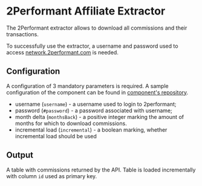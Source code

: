 # 2Performant Affiliate Extractor

The 2Performant extractor allows to download all commissions and their transactions.

To successfully use the extractor, a username and password used to access [network.2performant.com](https://network.2performant.com/) is needed.

## Configuration

A configuration of 3 mandatory parameters is required. A sample configuration of the component can be found in [component's repository](https://bitbucket.org/kds_consulting_team/kds-team.ex-2performant/src/master/component_config/sample-config/).

- username (`username`) - a username used to login to 2performant;
- password (`#password`) - a password associated with username;
- month delta (`monthsBack`) - a positive integer marking the amount of months for which to download commissions.
- incremental load (`incremental`) - a boolean marking, whether incremental load should be used

## Output

A table with commissions returned by the API. Table is loaded incrementally with column `id` used as primary key.